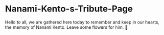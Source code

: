 # Nanami-Kento-s-Tribute-Page
Hello to all, we are gathered here today to remember and keep in our hearts, the memory of Nanami Kento. 
Leave some flowers for him. 💐
